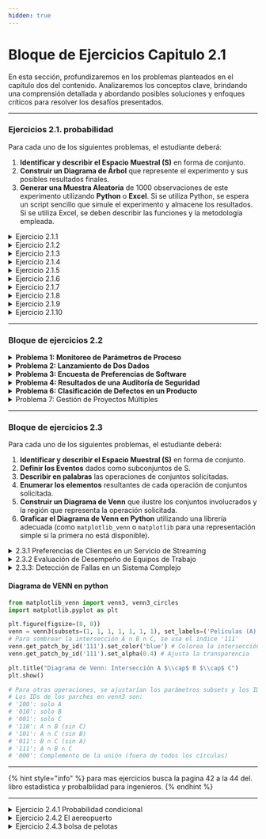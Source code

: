 ```yaml
---
hidden: true
---
```


# Bloque de Ejercicios Capitulo 2.1

En esta sección, profundizaremos en los problemas planteados en el capítulo dos del contenido. Analizaremos los conceptos clave, brindando una comprensión detallada y abordando posibles soluciones y enfoques críticos para resolver los desafíos presentados.

***

### Ejercicios 2.1. probabilidad

Para cada uno de los siguientes problemas, el estudiante deberá:

1. **Identificar y describir el Espacio Muestral (S)** en forma de conjunto.
2. **Construir un Diagrama de Árbol** que represente el experimento y sus posibles resultados finales.
3. **Generar una Muestra Aleatoria** de 1000 observaciones de este experimento utilizando **Python** o **Excel**. Si se utiliza Python, se espera un script sencillo que simule el experimento y almacene los resultados. Si se utiliza Excel, se deben describir las funciones y la metodología empleada.

<details>

<summary>Ejercicio 2.1.1</summary>

Se lanza una moneda justa **tres veces consecutivas**. Se registra la secuencia de caras (C) y sellos (S).

</details>

<details>

<summary>Ejercicio 2.1.2</summary>

Un inspector de calidad selecciona **dos artículos al azar** de una línea de producción. Cada artículo puede ser categorizado como **Aceptable (A)**, **Defectuoso (D)**, **Requiere Ajuste (R)** o **Descontinuado (X)**. Se registra el estado de cada

</details>

<details>

<summary>Ejercicio 2.1.3</summary>

Una empresa de ingeniería está evaluando el éxito de sus proyectos de Investigación y Desarrollo (I+D). Un proyecto puede tener **Éxito Técnico (ET)** o **Fallo Técnico (FT)**. Adicionalmente, puede resultar en un **Beneficio Económico (BE)** o una **Pérdida Económica (PE)**. Se considera un proyecto de I+D y se registran ambos resultados.

</details>

<details>

<summary>Ejercicio 2.1.4</summary>

En un almacén, se monitorea el nivel de inventario de un producto (alto (H), medio (M), bajo (B)) y la demanda diaria de ese producto (alta (D\_A), baja (D\_B)). Se observa el estado del inventario y la demanda un día particular.

</details>

<details>

<summary>Ejercicio 2.1.5</summary>

Un equipo de proyecto debe formarse con dos miembros seleccionados de un grupo de candidatos que consta de **un ingeniero (I)**, **un economista (E)** y **un diseñador (D)**. Los dos miembros se seleccionan aleatoriamente, **sin reemplazo**, y el orden de selección importa.

</details>

<details>

<summary>Ejercicio 2.1.6</summary>

Consideremos los resultados de la primera inspección como categorías iniciales: **D** (defectuoso), **M** (con defectos menores), y **A** (aceptable). Si es 'M', una segunda inspección clasifica como **A'** (aceptable después de ajuste) o **D'** (definitivamente defectuoso).

</details>

<details>

<summary>Ejercicio 2.1.7</summary>

Una prueba de software arroja dos posibles resultados: **Pasa (P)** o **Falla (F)**. Si falla, el fallo puede ser clasificado como **Crítico (C)** o **No Crítico (NC)**. Se realiza una prueba a una nueva versión del software y se registra su resultado.

</details>

<details>

<summary>Ejercicio 2.1.8</summary>

Un inversor considera una inversión en una _startup_. La primera decisión es si **Invertir (I)** o **No Invertir (NI)**. Si decide invertir, la _startup_ puede tener **Éxito (E)** o **Fallo (F)** en el mercado. Si tiene éxito, el inversor obtiene una **Gran Ganancia (GG)** o una **Pequeña Ganancia (PG)**. Si falla, solo puede haber una **Pérdida (P)**. Si decide no invertir, su resultado es **Sin Ganancia ni Pérdida (SGNP)**

</details>

<details>

<summary>Ejercicio 2.1.9</summary>

Un estudiante solicita admisión a una universidad. La primera etapa es la **Revisión de Documentos (RD)**, cuyo resultado puede ser **Aprobado (A\_RD)** o **Rechazado (R\_RD)**. Si es aprobado, pasa a la **Entrevista Personal (EP)**, donde puede ser **Aceptado (A\_EP)** o **Rechazado (R\_EP)**.

</details>

<details>

<summary>Ejercicio 2.1.10</summary>

Se monitorea el rendimiento de una máquina en una línea de producción. La máquina puede estar **Operativa (O)** o **Inoperativa (I)**. Si está Operativa, puede producir con **Alta Eficiencia (AE)** o **Baja Eficiencia (BE)**. Si está Inoperativa, se clasifica si la falla es **Menor (FM)** o **Mayor (FMy)**.

</details>

***

### Bloque de ejercicios 2.2

<details>

<summary><strong>Problema 1: Monitoreo de Parámetros de Proceso</strong></summary>

En un proceso industrial, se monitorean dos parámetros críticos para asegurar la calidad de un producto: la **temperatura (T)** y la **presión (P)**. Se considera que el proceso está **bajo control (C)** si la temperatura está dentro del rango óptimo y la presión está dentro del rango óptimo. Si cualquiera de los parámetros está fuera de rango, se considera **fuera de control (FC)**.

Se selecciona un producto al azar y se registra el estado de sus parámetros.

1. **Espacio Muestral (S):** Defina el espacio muestral que represente las combinaciones posibles de los estados de temperatura y presión (e.g., (T\_opt, P\_opt)).
2. **Eventos:**
   * **Evento A**: La temperatura está dentro del rango óptimo.
   * **Evento B**: La presión está dentro del rango óptimo.
3. **Intersección:**
   * Describa el **evento A∩B** (la intersección de A y B) en palabras.
   * Enumere los elementos de **A∩B** como un subconjunto de S.
   * ¿Qué significa este evento en el contexto del problema?

</details>

<details>

<summary><strong>Problema 2: Lanzamiento de Dos Dados</strong></summary>

Se lanzan simultáneamente **dos dados justos de seis caras** (uno rojo y uno azul) y se registra el resultado de la cara superior de cada dado.

1. **Espacio Muestral (S):** Defina el espacio muestral de este experimento como el conjunto de pares ordenados (resultado dado rojo, resultado dado azul). No es necesario listar todos los 36 elementos, pero sí cómo se conformaría el conjunto.
2. **Eventos:**
   * **Evento X**: La suma de los números de los dos dados es 7.
   * **Evento Y**: El número del dado rojo es mayor que 4.
3. **Intersección:**
   * Describa el **evento X∩Y** en palabras.
   * Enumere los elementos de **X∩Y** como un subconjunto de S.

</details>

<details>

<summary><strong>Problema 3: Encuesta de Preferencias de Software</strong></summary>

Una empresa de ingeniería realiza una encuesta a sus empleados sobre su preferencia de software para análisis de datos. Los empleados pueden preferir **Python (P)**, **R (R)**, **ambos**, o **ninguno**. Se selecciona a un empleado al azar.

1. **Espacio Muestral (S):** Defina el espacio muestral que representa las posibles preferencias del empleado.
2. **Eventos:**
   * **Evento M**: El empleado prefiere Python.
   * **Evento N**: El empleado prefiere R.
3. **Intersección:**
   * Describa el **evento M∩N** en palabras.
   * Enumere los elementos de **M∩N** como un subconjunto de S.
   * ¿Qué implicación tiene este evento para el uso de software en la empresa?

</details>

<details>

<summary><strong>Problema 4: Resultados de una Auditoría de Seguridad</strong></summary>

En una auditoría de seguridad informática, se clasifica un sistema en función de dos criterios: si presenta **vulnerabilidades críticas (VC)** y si ha sufrido **brechas de seguridad (BS)** en el último año. Un sistema puede tener vulnerabilidades críticas o no (VCc), y puede haber sufrido brechas o no (BSc).

Se selecciona un sistema al azar para la auditoría.

1. **Espacio Muestral (S):** Defina el espacio muestral de las posibles combinaciones de resultados de la auditoría (e.g., (VC, BS)).
2. **Eventos:**
   * **Evento G**: El sistema no presenta vulnerabilidades críticas.
   * **Evento H**: El sistema ha sufrido brechas de seguridad.
3. **Disjunción:**
   * Determine si los **eventos G y H son disjuntos**. Justifique su respuesta basándose en su definición de conjuntos.
   * Describa **G∩H**.

</details>

<details>

<summary><strong>Problema 6: Clasificación de Defectos en un Producto</strong></summary>

En la inspección final de un producto, se registran los tipos de defectos encontrados. Los posibles defectos son: **rayones (R)**, **abolladuras (A)**, y **fallas electrónicas (FE)**. Un producto puede tener uno o más de estos defectos, o ninguno.

Se selecciona un producto al azar de la línea de producción.

1. **Espacio Muestral (S):** Enumere un espacio muestral que represente si un producto tiene o no cada uno de los tipos de defectos (e.g., (No R, No A, No FE), (R, No A, No FE), etc.). Considere que el producto puede no tener ningún defecto.
2. **Eventos:**
   * **Evento J**: El producto tiene al menos un rayón.
   * **Evento K**: El producto tiene solo abolladuras (y ningún otro defecto).
   * **Evento L**: El producto no tiene ningún defecto.
3. **Disjunción:**
   * ¿Son los **eventos K y L disjuntos**? Justifique su respuesta y describa su intersección.
   * ¿Son los **eventos J y L disjuntos**? Justifique su respuesta y describa su intersección.

</details>

<details>

<summary>Problema 7: Gestión de Proyectos Múltiples</summary>

Una empresa de ingeniería gestiona simultáneamente **tres proyectos distintos**: el Proyecto Alfa (α), el Proyecto Beta (β) y el Proyecto Gamma (γ). Al final de cada trimestre, cada proyecto es evaluado y clasificado en una de dos categorías mutuamente excluyentes: **Éxito (E)** o **Fallo (F)**.

Un gerente de proyectos está interesado en analizar los resultados trimestrales de estos tres proyectos. Se registra el resultado de cada proyecto.

#### Requerimientos:

1. **Espacio Muestral (S):**
   * Defina el espacio muestral (S) que represente todos los posibles resultados combinados de los tres proyectos al final del trimestre. Los elementos de S deben ser tuplas ordenadas (resultado α, resultado β, resultado γ).
   * Describa S en forma de conjunto.
2. **Definición de Eventos en Forma de Conjunto:** Describa los siguientes eventos como subconjuntos de S:
   * **Evento A**: Al menos dos de los proyectos resultan en Éxito.
   * **Evento B**: El Proyecto Alfa resulta en Éxito y el Proyecto Beta resulta en Fallo.
   * **Evento C**: Todos los proyectos tienen el mismo resultado (todos Éxito o todos Fallo).
   * **Evento D**: Solo uno de los proyectos resulta en Éxito.
3.  **Análisis de Intersecciones:** Para los siguientes pares de eventos, realice lo siguiente:

    * Describa la **intersección** en palabras.
    * Liste los elementos de la intersección como un subconjunto de S.
    * Determine si los eventos son **mutuamente excluyentes (disjuntos)**. Justifique su respuesta.

    a) **A∩B** b) **B∩C** c) **C∩D**

</details>

***

### Bloque de ejercicios 2.3

Para cada uno de los siguientes problemas, el estudiante deberá:

1. **Identificar y describir el Espacio Muestral (S)** en forma de conjunto.
2. **Definir los Eventos** dados como subconjuntos de S.
3. **Describir en palabras** las operaciones de conjuntos solicitadas.
4. **Enumerar los elementos** resultantes de cada operación de conjuntos solicitada.
5. **Construir un Diagrama de Venn** que ilustre los conjuntos involucrados y la región que representa la operación solicitada.
6. **Graficar el Diagrama de Venn en Python** utilizando una librería adecuada (como `matplotlib_venn` o `matplotlib` para una representación simple si la primera no está disponible).

<details>

<summary>2.3.1 Preferencias de Clientes en un Servicio de Streaming</summary>

Una compañía de streaming de video clasifica a sus clientes según su preferencia por tres géneros de contenido: **Películas (P)**, **Series de TV (S)** y **Documentales (D)**. Un cliente puede preferir uno, dos, los tres o ninguno de estos géneros. Se selecciona un cliente al azar y se registran sus preferencias.

* **Espacio Muestral (S):** Defina el espacio muestral que represente todas las posibles combinaciones de preferencias. Por ejemplo, un cliente que prefiere solo películas podría ser (P,Sc,Dc), donde Sc y Dc significan "no series" y "no documentales", respectivamente. Se pueden usar 0s y 1s para representar "no prefiere" y "prefiere" (ej. (1,0,0) para solo Películas).
* **Eventos:**
  * **Evento A**: El cliente prefiere Películas.
  * **Evento B**: El cliente prefiere Series de TV.
  * **Evento C**: El cliente prefiere Documentales.
* **Operaciones con Conjuntos:** a) **A∩B∩C**: Describa en palabras, enumere los elementos y grafique el Diagrama de Venn. b) **(A∪B)∩C**: Describa en palabras, enumere los elementos y grafique el Diagrama de Venn. c) **Ac∩Bc∩Cc**: Describa en palabras, enumere los elementos y grafique el Diagrama de Venn.

</details>

<details>

<summary>2.3.2 Evaluación de Desempeño de Equipos de Trabajo</summary>

En una empresa de consultoría, un equipo de trabajo es evaluado en tres criterios de desempeño: **Productividad (P)**, **Calidad del Trabajo (C)** y **Cumplimiento de Plazos (T)**. Para cada criterio, el equipo puede ser calificado como "Satisfactorio" (indicado por el criterio) o "No Satisfactorio" (indicado por el complemento del criterio, e.g., Pc). Se evalúa un equipo al azar.

* **Espacio Muestral (S):** Defina el espacio muestral. Utilice una notación similar al problema 1 (ej. (P, C, T) para Satisfactorio en los tres).
* **Eventos:**
  * **Evento X**: El equipo tiene desempeño Satisfactorio en Productividad.
  * **Evento Y**: El equipo tiene desempeño Satisfactorio en Calidad del Trabajo.
  * **Evento Z**: El equipo tiene desempeño Satisfactorio en Cumplimiento de Plazos.
* **Operaciones con Conjuntos:** a) **X∪Y∪Z**: Describa en palabras, enumere los elementos y grafique el Diagrama de Venn. b) **(X∩Y)∪Zc**: Describa en palabras, enumere los elementos y grafique el Diagrama de Venn. c) **(XΔY)∩Z**: (Diferencia simétrica de X e Y, interceptado con Z) Describa en palabras, enumere los elementos y grafique el Diagrama de Venn.

</details>

<details>

<summary>2.3.3: Detección de Fallas en un Sistema Complejo</summary>

Un sistema electrónico complejo consta de tres subsistemas independientes: Subsistema 1 (S1), Subsistema 2 (S2) y Subsistema 3 (S3). Se registra si cada subsistema tiene una **falla (F)** o está **operativo (O)**. Se observa el estado de los tres subsistemas.

* **Espacio Muestral (S):** Defina el espacio muestral. Utilice una notación como (F, O, F) para indicar Falla en S1, Operativo en S2, Falla en S3.
* **Eventos:**
  * **Evento E1​**: El Subsistema 1 tiene una falla.
  * **Evento E2​**: El Subsistema 2 tiene una falla.
  * **Evento E3​**: El Subsistema 3 tiene una falla.
* **Operaciones con Conjuntos:** a) **(E1​∪E2​)∪E3​**: Describa en palabras, enumere los elementos y grafique el Diagrama de Venn. b) **E1​∩(E2c​∪E3​)**: Describa en palabras, enumere los elementos y grafique el Diagrama de Venn. c) **(E1​∩E2c​)∩E3c​**: Describa en palabras, enumere los elementos y grafique el Diagrama de Venn.

</details>

#### Diagrama de VENN en python

```python
from matplotlib_venn import venn3, venn3_circles
import matplotlib.pyplot as plt

plt.figure(figsize=(8, 8))
venn = venn3(subsets=(1, 1, 1, 1, 1, 1, 1), set_labels=('Películas (A)', 'Series (B)', 'Documentales (C)')) # Estos son valores arbitrarios para la visualización
# Para sombrear la intersección A ∩ B ∩ C, se usa el índice '111'
venn.get_patch_by_id('111').set_color('blue') # Colorea la intersección
venn.get_patch_by_id('111').set_alpha(0.4) # Ajusta la transparencia

plt.title("Diagrama de Venn: Intersección A $\\cap$ B $\\cap$ C")
plt.show()

# Para otras operaciones, se ajustarían los parámetros subsets y los IDs de los parches a colorear.
# Los IDs de los parches en venn3 son:
# '100': solo A
# '010': solo B
# '001': solo C
# '110': A ∩ B (sin C)
# '101': A ∩ C (sin B)
# '011': B ∩ C (sin A)
# '111': A ∩ B ∩ C
# '000': Complemento de la unión (fuera de todos los círculos)
```

***

{% hint style="info" %}
para mas ejercicios busca la pagina 42 a la 44 del. libro estadistica y probalblidad para ingenieros.
{% endhint %}

***

<details>

<summary>Ejercicio 2.4.1 Probabilidad condicional</summary>

suponga que tenemos un espacio muestral S constituido por la poblacion adulta de una pequeña poblacion que cumple con los requisitos para obetener un titulo universitario, los vamos a clasificar deacuerdo a su genero y situacion laboral

<table><thead><tr><th></th><th data-type="number">Empleado</th><th data-type="number">Desempleado</th><th data-type="number">Total</th></tr></thead><tbody><tr><td>Hombre</td><td>460</td><td>40</td><td>500</td></tr><tr><td>Mujer</td><td>140</td><td>260</td><td>400</td></tr><tr><td>Total</td><td>600</td><td>300</td><td>900</td></tr></tbody></table>

se selecciona al azae uno de estos individuos par que realice un viaje por el pais: nos interesan los siguientes eventos.

1. M = se elige un hombre

2) E = el elegido tiene empleo

</details>

<details>

<summary>Ejercicio 2.4.2 El aereopuerto</summary>

La probabilidad de que un vuelo programado normalemte salga a tiempo es P(D) = 0,83 y la probabilidad de que llegue a tiempo es P(A)=0,82 y la probabilidad de que salga y llegue a tiempo es $$P(D∩A) = 0,78$$, calcule la probabilidad de que:

1. llege a tiempo, dado que salio a tiempo
2. salio a tiempo, dado que llego a tiempo
3. &#x20;llego a tiempo pero salga retrazado&#x20;

</details>

<details>

<summary>Ejercicio 2.4.3 bolsa de pelotas</summary>

Una bolsa contiene 4 bolas blancas y 3 negras, y una segunda bolsa contiene 3 blancas y 5 negras, se saca una bola de la primera bolsa y se coloca sin verla en la segunda bolsa

¿Cual es la probabilidad de que ahora saque una pelota negra de la segunda bolsa?

</details>
